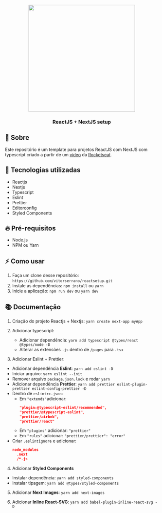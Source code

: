 <p align="center">
  <img src="https://user-images.githubusercontent.com/51726945/103447385-726daf00-4c69-11eb-859e-2a66c6d8d98c.png" width="350px" />
</p>

<h3 align="center">
  ReactJS + NextJS setup
</h3>

## :bookmark: Sobre

Este repositório é um template para projetos ReactJS com NextJS com typescript criado a partir de um [vídeo](https://www.youtube.com/watch?v=1nVUfZg2dSA&t=244s) da [Rocketseat](rocketseat.com.br).

## :rocket: Tecnologias utilizadas

- Reactjs
- Nextjs
- Typescript
- Eslint
- Prettier
- Editorconfig
- Styled Components

## :fire: Pré-requisitos

- Node.js
- NPM ou Yarn

## :zap: Como usar

1. Faça um clone desse repositório: `https://github.com/vitorserrano/reactsetup.git`
2. Instale as dependências: `npm install` ou `yarn`
3. Inicie a aplicação: `npm run dev` ou `yarn dev`

## :books: Documentação

1. Criação do projeto Reactjs + Nextjs: `yarn create next-app myApp`

2. Adicionar typescript:
   - Adicionar dependência: `yarn add typescript @types/react @types/node -D`
   - Alterar as extensões `.js` dentro de `/pages` para `.tsx`

3. Adicionar Eslint + Prettier:
- Adicionar dependência **Eslint**: `yarn add eslint -D`
- Iniciar arquivo: `yarn eslint --init`
- Remover arquivo `package.json.lock` e rodar `yarn`
- Adicionar dependência **Prettier**: `yarn add prettier eslint-plugin-prettier eslint-config-prettier -D`
- Dentro de `eslintrc.json`:
  - Em `"extends"`adicionar:
    ```json
    "plugin:@typescript-eslint/recommended",
    "prettier/@typescript-eslint",
    "prettier/airbnb",
    "prettier/react"
    ```
  - Em `"plugins"` adicionar: `"prettier"`
  - Em `"rules"` adicionar: `"prettier/prettier": "error"`
- Criar `.eslintignore` e adicionar:
  ```json
  node_modules
	.next
	/*.js
  ```
4. Adicionar **Styled Components**
  - Instalar dependência: `yarn add styled-components`
  - Instalar tipagem: `yarn add @types/styled-components`

5. Adicionar **Next Images**: `yarn add next-images`

6. Adicionar **Inline React-SVG**: `yarn add babel-plugin-inline-react-svg -D`

